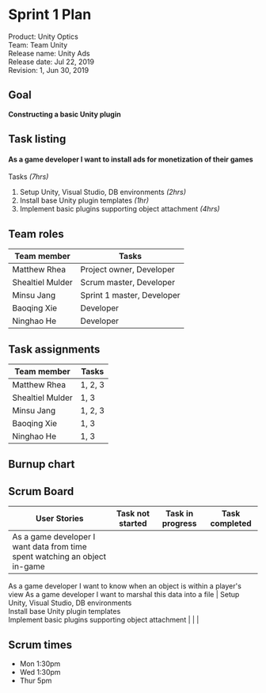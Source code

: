 # Sprint 1 Plan

Product: Unity Optics  
Team: Team Unity  
Release name: Unity Ads  
Release date: Jul 22, 2019  
Revision: 1, Jun 30, 2019  



## Goal

**Constructing a basic Unity plugin**



## Task listing

#### As a game developer I want to install ads for monetization of their games 

Tasks *(7hrs)*

1. Setup Unity, Visual Studio, DB environments *(2hrs)*
2. Install base Unity plugin templates *(1hr)*
3. Implement basic plugins supporting object attachment *(4hrs)*



## Team roles

| Team member      | Tasks                      |
| ---------------- | -------------------------- |
| Matthew Rhea     | Project owner, Developer   |
| Shealtiel Mulder | Scrum master, Developer    |
| Minsu Jang       | Sprint 1 master, Developer |
| Baoqing Xie      | Developer                  |
| Ninghao He       | Developer                  |



## Task assignments

| Team member      | Tasks   |
| ---------------- | ------- |
| Matthew Rhea     | 1, 2, 3 |
| Shealtiel Mulder | 1, 3    |
| Minsu Jang       | 1, 2, 3 |
| Baoqing Xie      | 1, 3    |
| Ninghao He       | 1, 3    |



## Burnup chart



## Scrum Board

| User Stories                                                 | Task not started                                             | Task in progress | Task completed |
| ------------------------------------------------------------ | ------------------------------------------------------------ | ---------------- | -------------- |
| As a game developer I want data from time spent watching an object in-game
  As a game developer I want to know when an object is within a player's view 
  As a game developer I want to marshal this data into a file | Setup Unity, Visual Studio, DB environments<br />Install base Unity plugin templates<br />Implement basic plugins supporting object attachment |                  |                |




## Scrum times

- Mon 1:30pm
- Wed 1:30pm
- Thur 5pm 
